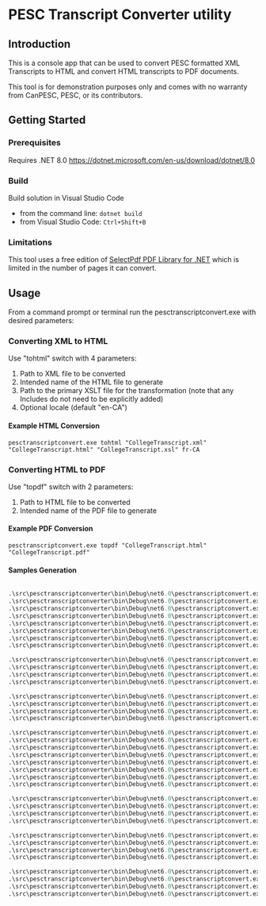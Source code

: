 # PESC Transcript Converter utility

## Introduction

This is a console app that can be used to convert PESC formatted XML Transcripts to HTML and convert HTML transcripts to PDF documents.

This tool is for demonstration purposes only and comes with no warranty from CanPESC, PESC, or its contributors.

## Getting Started

### Prerequisites

Requires .NET 8.0
<https://dotnet.microsoft.com/en-us/download/dotnet/8.0>

### Build

Build solution in Visual Studio Code

- from the command line: `dotnet build`
- from Visual Studio Code: `Ctrl+Shift+B`

### Limitations

This tool uses a free edition of [SelectPdf PDF Library for .NET](https://selectpdf.com/pdf-library-for-net/) which is limited in the number of pages it can convert.

## Usage

From a command prompt or terminal run the pesctranscriptconvert.exe with desired parameters:

### Converting XML to HTML

Use "tohtml" switch with 4 parameters:

1. Path to XML file to be converted
2. Intended name of the HTML file to generate
3. Path to the primary XSLT file for the transformation (note that any Includes do not need to be explicitly added)
4. Optional locale (default "en-CA")

#### Example HTML Conversion

`pesctranscriptconvert.exe tohtml "CollegeTranscript.xml" "CollegeTranscript.html" "CollegeTranscript.xsl" fr-CA`

### Converting HTML to PDF

Use "topdf" switch with 2 parameters:

1. Path to HTML file to be converted
2. Intended name of the PDF file to generate

#### Example PDF Conversion

`pesctranscriptconvert.exe topdf "CollegeTranscript.html" "CollegeTranscript.pdf"`

#### Samples Generation

```ps

.\src\pesctranscriptconverter\bin\Debug\net6.0\pesctranscriptconvert.exe tohtml "samples\Canada\Ontario\University\UniversityTranscript.xml" "samples\Canada\Ontario\University\UniversityTranscript_en-CA.html" "xslt\CollegeTranscript.xsl" en-CA
.\src\pesctranscriptconverter\bin\Debug\net6.0\pesctranscriptconvert.exe topdf "samples\Canada\Ontario\University\UniversityTranscript_en-CA.html" "samples\Canada\Ontario\University\UniversityTranscript_en-CA.pdf" 
.\src\pesctranscriptconverter\bin\Debug\net6.0\pesctranscriptconvert.exe tohtml "samples\Canada\Ontario\University\UniversityTranscript.xml" "samples\Canada\Ontario\University\UniversityTranscript_fr-CA.html" "xslt\CollegeTranscript.xsl" fr-CA
.\src\pesctranscriptconverter\bin\Debug\net6.0\pesctranscriptconvert.exe topdf "samples\Canada\Ontario\University\UniversityTranscript_fr-CA.html" "samples\Canada\Ontario\University\UniversityTranscript_fr-CA.pdf" 
.\src\pesctranscriptconverter\bin\Debug\net6.0\pesctranscriptconvert.exe tohtml "samples\Canada\Ontario\University\UniversityTranscript2.xml" "samples\Canada\Ontario\University\UniversityTranscript2_en-CA.html" "xslt\CollegeTranscript.xsl" en-CA
.\src\pesctranscriptconverter\bin\Debug\net6.0\pesctranscriptconvert.exe topdf "samples\Canada\Ontario\University\UniversityTranscript2_en-CA.html" "samples\Canada\Ontario\University\UniversityTranscript2_en-CA.pdf" 
.\src\pesctranscriptconverter\bin\Debug\net6.0\pesctranscriptconvert.exe tohtml "samples\Canada\Ontario\University\UniversityTranscript2.xml" "samples\Canada\Ontario\University\UniversityTranscript2_fr-CA.html" "xslt\CollegeTranscript.xsl" fr-CA
.\src\pesctranscriptconverter\bin\Debug\net6.0\pesctranscriptconvert.exe topdf "samples\Canada\Ontario\University\UniversityTranscript2_fr-CA.html" "samples\Canada\Ontario\University\UniversityTranscript2_fr-CA.pdf" 

.\src\pesctranscriptconverter\bin\Debug\net6.0\pesctranscriptconvert.exe tohtml "samples\Canada\Ontario\College\CollegeTranscript.xml" "samples\Canada\Ontario\College\CollegeTranscript_en-CA.html" "xslt\CollegeTranscript.xsl" en-CA
.\src\pesctranscriptconverter\bin\Debug\net6.0\pesctranscriptconvert.exe topdf "samples\Canada\Ontario\College\CollegeTranscript_en-CA.html" "samples\Canada\Ontario\College\CollegeTranscript_en-CA.pdf" 
.\src\pesctranscriptconverter\bin\Debug\net6.0\pesctranscriptconvert.exe tohtml "samples\Canada\Ontario\College\CollegeTranscript.xml" "samples\Canada\Ontario\College\CollegeTranscript_fr-CA.html" "xslt\CollegeTranscript.xsl" fr-CA
.\src\pesctranscriptconverter\bin\Debug\net6.0\pesctranscriptconvert.exe topdf "samples\Canada\Ontario\College\CollegeTranscript_fr-CA.html" "samples\Canada\Ontario\College\CollegeTranscript_fr-CA.pdf" 

.\src\pesctranscriptconverter\bin\Debug\net6.0\pesctranscriptconvert.exe tohtml "samples\Canada\Ontario\HighSchool\HighSchoolTranscript.xml" "samples\Canada\Ontario\HighSchool\HighSchoolTranscript_en-CA.html" "xslt\HighSchoolTranscript.xsl" en-CA
.\src\pesctranscriptconverter\bin\Debug\net6.0\pesctranscriptconvert.exe topdf "samples\Canada\Ontario\HighSchool\HighSchoolTranscript_en-CA.html" "samples\Canada\Ontario\HighSchool\HighSchoolTranscript_en-CA.pdf" 
.\src\pesctranscriptconverter\bin\Debug\net6.0\pesctranscriptconvert.exe tohtml "samples\Canada\Ontario\HighSchool\HighSchoolTranscript.xml" "samples\Canada\Ontario\HighSchool\HighSchoolTranscript_fr-CA.html" "xslt\HighSchoolTranscript.xsl" fr-CA
.\src\pesctranscriptconverter\bin\Debug\net6.0\pesctranscriptconvert.exe topdf "samples\Canada\Ontario\HighSchool\HighSchoolTranscript_fr-CA.html" "samples\Canada\Ontario\HighSchool\HighSchoolTranscript_fr-CA.pdf" 

.\src\pesctranscriptconverter\bin\Debug\net6.0\pesctranscriptconvert.exe tohtml "samples\Canada\Nova Scotia\University\UniversityTranscript1.xml" "samples\Canada\Nova Scotia\University\UniversityTranscript1_en-CA.html" "xslt\CollegeTranscript.xsl" en-CA
.\src\pesctranscriptconverter\bin\Debug\net6.0\pesctranscriptconvert.exe topdf "samples\Canada\Nova Scotia\University\UniversityTranscript1_en-CA.html" "samples\Canada\Nova Scotia\University\UniversityTranscript1_en-CA.pdf" 
.\src\pesctranscriptconverter\bin\Debug\net6.0\pesctranscriptconvert.exe tohtml "samples\Canada\Nova Scotia\University\UniversityTranscript1.xml" "samples\Canada\Nova Scotia\University\UniversityTranscript1_fr-CA.html" "xslt\CollegeTranscript.xsl" fr-CA
.\src\pesctranscriptconverter\bin\Debug\net6.0\pesctranscriptconvert.exe topdf "samples\Canada\Nova Scotia\University\UniversityTranscript1_fr-CA.html" "samples\Canada\Nova Scotia\University\UniversityTranscript1_fr-CA.pdf" 
.\src\pesctranscriptconverter\bin\Debug\net6.0\pesctranscriptconvert.exe tohtml "samples\Canada\Nova Scotia\University\UniversityTranscript2.xml" "samples\Canada\Nova Scotia\University\UniversityTranscript2_en-CA.html" "xslt\CollegeTranscript.xsl" en-CA
.\src\pesctranscriptconverter\bin\Debug\net6.0\pesctranscriptconvert.exe topdf "samples\Canada\Nova Scotia\University\UniversityTranscript2_en-CA.html" "samples\Canada\Nova Scotia\University\UniversityTranscript2_en-CA.pdf" 
.\src\pesctranscriptconverter\bin\Debug\net6.0\pesctranscriptconvert.exe tohtml "samples\Canada\Nova Scotia\University\UniversityTranscript2.xml" "samples\Canada\Nova Scotia\University\UniversityTranscript2_fr-CA.html" "xslt\CollegeTranscript.xsl" fr-CA
.\src\pesctranscriptconverter\bin\Debug\net6.0\pesctranscriptconvert.exe topdf "samples\Canada\Nova Scotia\University\UniversityTranscript2_fr-CA.html" "samples\Canada\Nova Scotia\University\UniversityTranscript2_fr-CA.pdf" 

.\src\pesctranscriptconverter\bin\Debug\net6.0\pesctranscriptconvert.exe tohtml "samples\Canada\Nova Scotia\HighSchool\HighSchoolTranscript.xml" "samples\Canada\Nova Scotia\HighSchool\HighSchoolTranscript_en-CA.html" "xslt\HighSchoolTranscript.xsl" en-CA
.\src\pesctranscriptconverter\bin\Debug\net6.0\pesctranscriptconvert.exe topdf "samples\Canada\Nova Scotia\HighSchool\HighSchoolTranscript_en-CA.html" "samples\Canada\Nova Scotia\HighSchool\HighSchoolTranscript_en-CA.pdf" 
.\src\pesctranscriptconverter\bin\Debug\net6.0\pesctranscriptconvert.exe tohtml "samples\Canada\Nova Scotia\HighSchool\HighSchoolTranscript.xml" "samples\Canada\Nova Scotia\HighSchool\HighSchoolTranscript_fr-CA.html" "xslt\HighSchoolTranscript.xsl" fr-CA
.\src\pesctranscriptconverter\bin\Debug\net6.0\pesctranscriptconvert.exe topdf "samples\Canada\Nova Scotia\HighSchool\HighSchoolTranscript_fr-CA.html" "samples\Canada\Nova Scotia\HighSchool\HighSchoolTranscript_fr-CA.pdf" 

.\src\pesctranscriptconverter\bin\Debug\net6.0\pesctranscriptconvert.exe tohtml "samples\Canada\Nova Scotia\HighSchool\HighSchoolTranscript2.xml" "samples\Canada\Nova Scotia\HighSchool\HighSchoolTranscript2_en-CA.html" "xslt\HighSchoolTranscript.xsl" en-CA
.\src\pesctranscriptconverter\bin\Debug\net6.0\pesctranscriptconvert.exe topdf "samples\Canada\Nova Scotia\HighSchool\HighSchoolTranscript2_en-CA.html" "samples\Canada\Nova Scotia\HighSchool\HighSchoolTranscript2_en-CA.pdf" 
.\src\pesctranscriptconverter\bin\Debug\net6.0\pesctranscriptconvert.exe tohtml "samples\Canada\Nova Scotia\HighSchool\HighSchoolTranscript2.xml" "samples\Canada\Nova Scotia\HighSchool\HighSchoolTranscript2_fr-CA.html" "xslt\HighSchoolTranscript.xsl" fr-CA
.\src\pesctranscriptconverter\bin\Debug\net6.0\pesctranscriptconvert.exe topdf "samples\Canada\Nova Scotia\HighSchool\HighSchoolTranscript2_fr-CA.html" "samples\Canada\Nova Scotia\HighSchool\HighSchoolTranscript2_fr-CA.pdf" 

.\src\pesctranscriptconverter\bin\Debug\net6.0\pesctranscriptconvert.exe tohtml "samples\Canada\Nova Scotia\HighSchool\HighSchoolTranscript3.xml" "samples\Canada\Nova Scotia\HighSchool\HighSchoolTranscript3_en-CA.html" "xslt\HighSchoolTranscript.xsl" en-CA
.\src\pesctranscriptconverter\bin\Debug\net6.0\pesctranscriptconvert.exe topdf "samples\Canada\Nova Scotia\HighSchool\HighSchoolTranscript3_en-CA.html" "samples\Canada\Nova Scotia\HighSchool\HighSchoolTranscript3_en-CA.pdf" 
.\src\pesctranscriptconverter\bin\Debug\net6.0\pesctranscriptconvert.exe tohtml "samples\Canada\Nova Scotia\HighSchool\HighSchoolTranscript3.xml" "samples\Canada\Nova Scotia\HighSchool\HighSchoolTranscript3_fr-CA.html" "xslt\HighSchoolTranscript.xsl" fr-CA
.\src\pesctranscriptconverter\bin\Debug\net6.0\pesctranscriptconvert.exe topdf "samples\Canada\Nova Scotia\HighSchool\HighSchoolTranscript3_fr-CA.html" "samples\Canada\Nova Scotia\HighSchool\HighSchoolTranscript3_fr-CA.pdf" 
```
